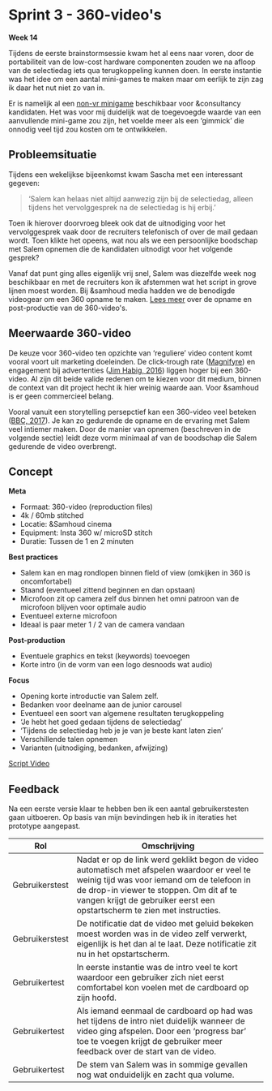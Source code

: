 # Sprint 3 - 360-video's

**Week 14**

Tijdens de eerste brainstormsessie kwam het al eens naar voren, door de portabiliteit van de low-cost hardware componenten zouden we na afloop van de selectiedag iets qua terugkoppeling kunnen doen. In eerste instantie was het idee om een aantal mini-games te maken maar om eerlijk te zijn zag ik daar het nut niet zo van in.

Er is namelijk al een [non-vr minigame](https://career.samhoud.com/playthegame) beschikbaar voor &consultancy kandidaten. Het was voor mij duidelijk wat de toegevoegde waarde van een aanvullende mini-game zou zijn, het voelde meer als een ‘gimmick’ die onnodig veel tijd zou kosten om te ontwikkelen.

## Probleemsituatie
Tijdens een wekelijkse bijeenkomst kwam Sascha met een interessant gegeven:
> ‘Salem kan helaas niet altijd aanwezig zijn bij de selectiedag, alleen tijdens het vervolggesprek na de selectiedag is hij erbij.’

Toen ik hierover doorvroeg bleek ook dat de uitnodiging voor het vervolggesprek vaak door de recruiters telefonisch of over de mail gedaan wordt. Toen klikte het opeens, wat nou als we een persoonlijke boodschap met Salem opnemen die de kandidaten uitnodigt voor het volgende gesprek?

Vanaf dat punt ging alles eigenlijk vrij snel, Salem was diezelfde week nog beschikbaar en met de recruiters kon ik afstemmen wat het script in grove lijnen moest worden. Bij &samhoud media hadden we de benodigde videogear om een 360 opname te maken. [Lees meer](https://productbiografie.dandevri.es/prototyping/VIDEO.html) over de opname en post-productie van de 360-video's.

## Meerwaarde 360-video

De keuze voor 360-video ten opzichte van ‘reguliere’ video content komt vooral voort uit marketing doeleinden. De click-trough rate ([Magnifyre](http://magnifyre.com/360-degree-video-case-study/)) en engagement bij advertenties ([Jim Habig, 2016](https://www.thinkwithgoogle.com/advertising-channels/video/360-video-advertising/)) liggen hoger bij een 360-video. Al zijn dit beide valide redenen om te kiezen voor dit medium, binnen de context van dit project hecht ik hier weinig waarde aan. Voor &samhoud is er geen commercieel belang.

Vooral vanuit een storytelling persepctief kan een 360-video veel beteken ([BBC, 2017](http://www.bbc.co.uk/academy/en/articles/art20160307115255835)). Je kan zo gedurende de opname en de ervaring met Salem veel intiemer maken. Door de manier van opnemen (beschreven in de volgende sectie) leidt deze vorm minimaal af van de boodschap die Salem gedurende de video overbrengt.

## Concept

**Meta**
* Formaat: 360-video (reproduction files)
* 4k / 60mb stitched
* Locatie: &Samhoud cinema
* Equipment: Insta 360 w/ microSD stitch
* Duratie: Tussen de 1 en 2 minuten

**Best practices**
* Salem kan en mag rondlopen binnen field of view (omkijken in 360 is oncomfortabel)
* Staand (eventueel zittend beginnen en dan opstaan)
* Microfoon zit op camera zelf dus binnen het omni patroon van de microfoon blijven voor optimale audio
* Eventueel externe microfoon
* Ideaal is paar meter  1 / 2 van de camera vandaan

**Post-production**
* Eventuele graphics en tekst (keywords) toevoegen
* Korte intro (in de vorm van een logo desnoods wat audio)

**Focus**
* Opening korte introductie van Salem zelf.
* Bedanken voor deelname aan de junior carousel
* Eventueel een soort van algemene resultaten terugkoppeling
* ‘Je hebt het goed gedaan tijdens de selectiedag’
* ‘Tijdens de selectiedag heb je je van je beste kant laten zien’ 
* Verschillende talen opnemen
* Varianten (uitnodiging, bedanken, afwijzing)

[Script Video](https://docs.google.com/document/d/10bOCglwTpg0AAVYfKB-HXGt_Z3fEmSjtW56G7NQXtkY/edit?usp=sharing)

## Feedback
Na een eerste versie klaar te hebben ben ik een aantal gebruikerstesten gaan uitboeren. Op basis van mijn bevindingen heb ik in iteraties het prototype aangepast.

| Rol | Omschrijving |
|-|-|
| Gebruikerstest | Nadat er op de link werd geklikt begon de video automatisch met afspelen waardoor er veel te weinig tijd was voor iemand om de telefoon in de drop-in viewer te stoppen. Om dit af te vangen krijgt de gebruiker eerst een opstartscherm te zien met instructies. |
| Gebruikerstest | De notificatie dat de video met geluid bekeken moest worden was in de video zelf verwerkt, eigenlijk is het dan al te laat. Deze notificatie zit nu in het opstartscherm. |
| Gebruikertest | In eerste instantie was de intro veel te kort waardoor een gebruiker zich niet eerst comfortabel kon voelen met de cardboard op zijn hoofd. |
| Gebruikertest | Als iemand eenmaal de cardboard op had was het tijdens de intro niet duidelijk wanneer de video ging afspelen. Door een ‘progress bar’ toe te voegen krijgt de gebruiker meer feedback over de start van de video. |
| Gebruikertest | De stem van Salem was in sommige gevallen nog wat onduidelijk en zacht qua volume. |